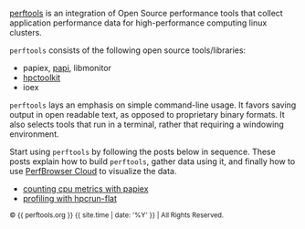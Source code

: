 [perftools](about) is an integration of Open Source performance tools 
that collect application performance data for high-performance computing
linux clusters.

`perftools` consists of the following open source tools/libraries:

  * papiex, [papi](http://icl.cs.utk.edu/papi/), libmonitor
  * [hpctoolkit](http://hpctoolkit.org)
  * ioex

`perftools` lays an emphasis on simple command-line usage. It favors saving 
output in open readable text, as opposed to proprietary binary formats. 
It also selects tools that run in a terminal, rather that requiring a 
windowing environment.

Start using `perftools` by following the posts below in sequence.
These posts explain how to build `perftools`, gather data using it,
and finally how to use [PerfBrowser Cloud](https://perfbrowser.perftools.org/)
to visualize the data.
 * [counting cpu metrics with papiex](examples/papiex-mpi-example/)
 * [profiling with hpcrun-flat](examples/hpcrun-mpi-example/)

<small>&copy; {{ perftools.org }} {{ site.time | date: '%Y' }} | All Rights Reserved.</small>

